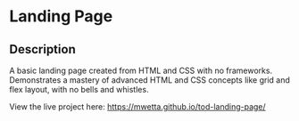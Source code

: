# Landing Page

## Description
A basic landing page created from HTML and CSS with no frameworks. Demonstrates a mastery of advanced HTML and CSS concepts like grid and flex layout, with no bells and whistles.

View the live project here: https://mwetta.github.io/tod-landing-page/
